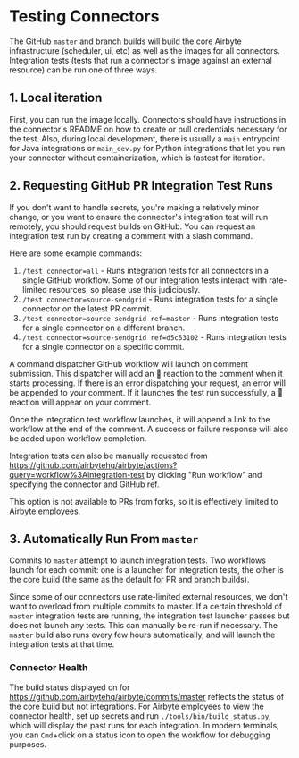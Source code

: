 # Testing Connectors

The GitHub `master` and branch builds will build the core Airbyte infrastructure (scheduler, ui, etc) as well as the images for all connectors. Integration tests (tests that run a connector's image against an external resource) can be run one of three ways.

## 1. Local iteration

First, you can run the image locally. Connectors should have instructions in the connector's README on how to create or pull credentials necessary for the test. Also, during local development, there is usually a `main` entrypoint for Java integrations or `main_dev.py` for Python integrations that let you run your connector without containerization, which is fastest for iteration.

## 2. Requesting GitHub PR Integration Test Runs

If you don't want to handle secrets, you're making a relatively minor change, or you want to ensure the connector's integration test will run remotely, you should request builds on GitHub. You can request an integration test run by creating a comment with a slash command.

Here are some example commands:
1. `/test connector=all` - Runs integration tests for all connectors in a single GitHub workflow. Some of our integration tests interact with rate-limited resources, so please use this judiciously. 
1. `/test connector=source-sendgrid` - Runs integration tests for a single connector on the latest PR commit. 
1. `/test connector=source-sendgrid ref=master` - Runs integration tests for a single connector on a different branch.
1. `/test connector=source-sendgrid ref=d5c53102` - Runs integration tests for a single connector on a specific commit.

A command dispatcher GitHub workflow will launch on comment submission. This dispatcher will add an :eyes: reaction to the comment when it starts processing. If there is an error dispatching your request, an error will be appended to your comment. If it launches the test run successfully, a :rocket: reaction will appear on your comment.

Once the integration test workflow launches, it will append a link to the workflow at the end of the comment. A success or failure response will also be added upon workflow completion.

Integration tests can also be manually requested from https://github.com/airbytehq/airbyte/actions?query=workflow%3Aintegration-test by clicking "Run workflow" and specifying the connector and GitHub ref.

This option is not available to PRs from forks, so it is effectively limited to Airbyte employees. 

## 3. Automatically Run From `master`

Commits to `master` attempt to launch integration tests. Two workflows launch for each commit: one is a launcher for integration tests, the other is the core build (the same as the default for PR and branch builds).

Since some of our connectors use rate-limited external resources, we don't want to overload from multiple commits to master. If a certain threshold of `master` integration tests are running, the integration test launcher passes but does not launch any tests. This can manually be re-run if necessary. The `master` build also runs every few hours automatically, and will launch the integration tests at that time.

### Connector Health

The build status displayed on for https://github.com/airbytehq/airbyte/commits/master reflects the status of the core build but not integrations. For Airbyte employees to view the connector health, set up secrets and run `./tools/bin/build_status.py`, which will display the past runs for each integration. In modern terminals, you can `Cmd`+click on a status icon to open the workflow for debugging purposes.
